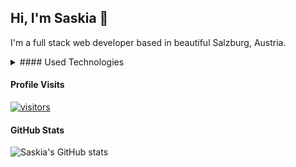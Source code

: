 ## Hi, I'm Saskia 👋

I'm a full stack web developer based in beautiful Salzburg, Austria.

<details>
<summary>
#### Used Technologies
</summary>
  #### Languages
  [![PHP Badge](https://img.shields.io/badge/-PHP-8892BF?style=for-the-badge&labelColor=black&logo=php&logoColor=8892BF)](#)
  [![JavaScript Badge](https://img.shields.io/badge/-JavaScript-F7DF1E?style=for-the-badge&labelColor=black&logo=javascript&logoColor=F7DF1E)](#)
  
  #### Frameworks
  [![React Badge](https://img.shields.io/badge/-React-61DBFB?style=for-the-badge&labelColor=black&logo=react&logoColor=61DBFB)](#)
</details>

#### Profile Visits
[![visitors](https://visitor-badge.glitch.me/badge?page_id=saskiaschild.saskiaschild)](#)

#### GitHub Stats
![Saskia's GitHub stats](https://github-readme-stats.vercel.app/api?username=saskiaschild&show_icons=true&theme=radical)
